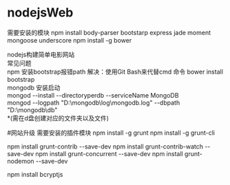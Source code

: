 # nodejsWeb

需要安装的模块
npm install body-parser bootstarp express jade moment mongoose underscore
npm install -g bower

nodejs构建简单电影网站<br/>
常见问题<br/>
npm 安装bootstrap报错path 解决：使用Git Bash来代替cmd 命令 bower install bootstrap<br/>
mongodb 安装启动<br/>
mongod --install --directoryperdb --serviceName MongoDB <br />
mongod --logpath "D:\mongodb\log\mongodb.log" --dbpath "D:\mongodb\db" <br/>
*(需在d盘创建对应的文件夹以及文件)

#网站升级
需要安装的插件模块
npm install -g grunt
npm install -g grunt-cli

npm install grunt-contrib --save-dev
npm install grunt-contrib-watch --save-dev
npm install grunt-concurrent --save-dev
npm install grunt-nodemon --save-dev

npm install bcryptjs 

